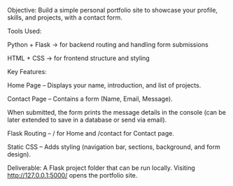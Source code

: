 Objective:
Build a simple personal portfolio site to showcase your profile, skills, and projects, with a contact form.

Tools Used:

Python + Flask → for backend routing and handling form submissions

HTML + CSS → for frontend structure and styling

Key Features:

Home Page – Displays your name, introduction, and list of projects.

Contact Page – Contains a form (Name, Email, Message).

When submitted, the form prints the message details in the console (can be later extended to save in a database or send via email).

Flask Routing – / for Home and /contact for Contact page.

Static CSS – Adds styling (navigation bar, sections, background, and form design).

Deliverable:
A Flask project folder that can be run locally. Visiting http://127.0.0.1:5000/ opens the portfolio site.
